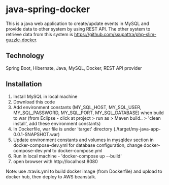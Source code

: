 # java-spring-docker
This is a java web application to create/update events in MySQL and provide data to other system by using REST API. The other system to retrieve data from this system is https://github.com/ssupattra/php-slim-guzzle-docker.

## Technology
Spring Boot, Hibernate, Java, MySQL, Docker, REST API provider

## Installation
1. Install MySQL in local machine
2. Download this code
3. Add environment constants (MY_SQL_HOST, MY_SQL_USER, MY_SQL_PASSWORD, MY_SQL_PORT, MY_SQL_DATABASE) when build to war (from Eclipse - click at project > run as > Maven build.. > 'clean install', add these environment constants)
4. In Dockerfile, war file is under 'target' directory (./target/my-java-app-0.0.1-SNAPSHOT.war)
5. Update environment constants and volumes in mysqldev section in docker-compose-dev.yml for database configuration, change docker-compose-dev.yml to docker-compose.yml
6. Run in local machine - 'docker-compose up --build'
7. open browser with http://localhost:8080

Note: use .travis.yml to build docker image (from Dockerfile) and upload to docker hub, then deploy to AWS beanstalk.


